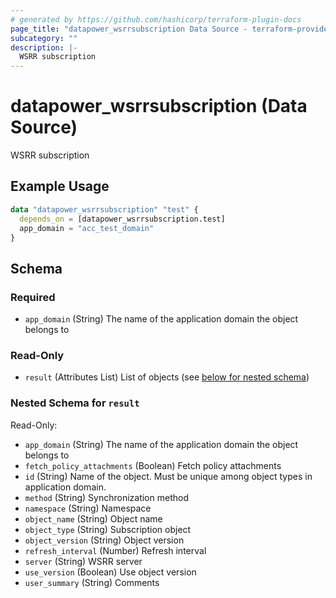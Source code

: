 ```yaml
---
# generated by https://github.com/hashicorp/terraform-plugin-docs
page_title: "datapower_wsrrsubscription Data Source - terraform-provider-datapower"
subcategory: ""
description: |-
  WSRR subscription
---
```


# datapower_wsrrsubscription (Data Source)

WSRR subscription

## Example Usage

```terraform
data "datapower_wsrrsubscription" "test" {
  depends_on = [datapower_wsrrsubscription.test]
  app_domain = "acc_test_domain"
}
```

<!-- schema generated by tfplugindocs -->
## Schema

### Required

- `app_domain` (String) The name of the application domain the object belongs to

### Read-Only

- `result` (Attributes List) List of objects (see [below for nested schema](#nestedatt--result))

<a id="nestedatt--result"></a>
### Nested Schema for `result`

Read-Only:

- `app_domain` (String) The name of the application domain the object belongs to
- `fetch_policy_attachments` (Boolean) Fetch policy attachments
- `id` (String) Name of the object. Must be unique among object types in application domain.
- `method` (String) Synchronization method
- `namespace` (String) Namespace
- `object_name` (String) Object name
- `object_type` (String) Subscription object
- `object_version` (String) Object version
- `refresh_interval` (Number) Refresh interval
- `server` (String) WSRR server
- `use_version` (Boolean) Use object version
- `user_summary` (String) Comments
